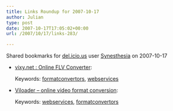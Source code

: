 ```yaml
---
title: Links Roundup for 2007-10-17
author: Julian
type: post
date: 2007-10-17T17:05:02+00:00
url: /2007/10/17/links-283/

---
```

Shared bookmarks for [del.icio.us][1] user  [Synesthesia][2] on 2007-10-17

  * [vixy.net : Online FLV Converter][3]:
  
       
    Keywords: [formatconvertors][4], [webservices][5]
  * [Viloader &#8211; online video format conversion][6]:
  
       
    Keywords: [webservices][5], [formatconvertors][4]

 [1]: https://del.icio.us/
 [2]: https://del.icio.us/synesthesia
 [3]: https://vixy.net/ "https://vixy.net/"
 [4]: https://del.icio.us/synesthesia/formatconvertors
 [5]: https://del.icio.us/synesthesia/webservices
 [6]: https://convert.viloader.net/ "https://convert.viloader.net/"